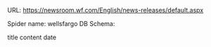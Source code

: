 URL: https://newsroom.wf.com/English/news-releases/default.aspx

Spider name: wellsfargo
DB Schema:

title
content
date